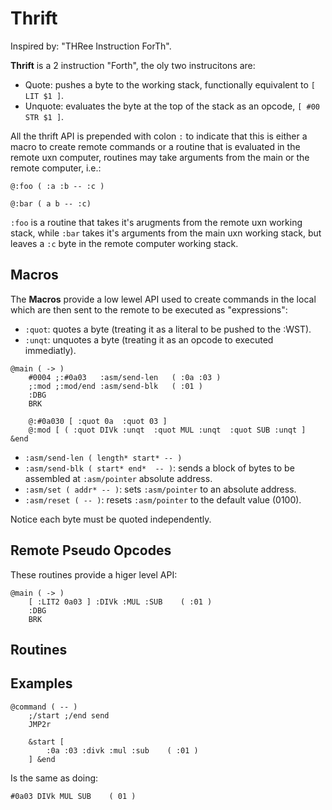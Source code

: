 # Thrift

Inspired by: "THRee Instruction ForTh".

**Thrift** is a 2 instruction "Forth", the oly two instrucitons are:

* Quote: pushes a byte to the working stack, functionally equivalent to `[ LIT $1 ]`.
* Unquote: evaluates the byte at the top of the stack as an opcode, `[ #00 STR $1 ]`.

All the thrift API is prepended with colon `:` to indicate that this is either a
macro to create remote commands or a routine that is evaluated in the remote uxn
computer, routines may take arguments from the main or the remote computer, i.e.:

```uxntal
@:foo ( :a :b -- :c )

@:bar ( a b -- :c)
``` 

`:foo` is a routine that takes it's arugments from the remote uxn working stack,
while `:bar` takes it's arguments from the main uxn working stack, but leaves a
`:c` byte in the remote computer working stack.

## Macros

The **Macros** provide a low lewel API used to create commands in the local which
are then sent to the remote to be executed as "expressions":

* `:quot`: quotes a byte (treating it as a literal to be pushed to the :WST).
* `:unqt`: unquotes a byte (treating it as an opcode to executed immediatly).

```uxntal
@main ( -> )
    #0004 ;:#0a03   :asm/send-len   ( :0a :03 )
    ;:mod ;:mod/end :asm/send-blk   ( :01 )
    :DBG
    BRK

    @:#0a030 [ :quot 0a  :quot 03 ]
    @:mod [ ( :quot DIVk :unqt  :quot MUL :unqt  :quot SUB :unqt ] &end
```

* `:asm/send-len ( length* start* -- )`
* `:asm/send-blk ( start* end*  -- )`: sends a block of bytes to be assembled at
   `:asm/pointer` absolute address.
* `:asm/set ( addr* -- )`: sets `:asm/pointer` to an absolute address.
* `:asm/reset ( -- )`: resets `:asm/pointer` to the default value (0100).


Notice each byte must be quoted independently.

## Remote Pseudo Opcodes

These routines provide a higer level API:

```uxntal
@main ( -> )
    [ :LIT2 0a03 ] :DIVk :MUL :SUB    ( :01 )
    :DBG
    BRK
```

## Routines

## Examples

```uxntal
@command ( -- )
    ;/start ;/end send
    JMP2r

    &start [ 
        :0a :03 :divk :mul :sub    ( :01 ) 
    ] &end
```

Is the same as doing:

```uxntal
#0a03 DIVk MUL SUB    ( 01 )
```
